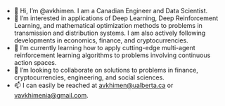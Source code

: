 - 👋 Hi, I’m @avkhimen. I am a Canadian Engineer and Data Scientist.
- 👀 I’m interested in applications of Deep Learning, Deep Reinforcement Learning, and mathematical optimization methods to problems in transmission and distribution systems. I am also actively following developments in economics, finance, and cryptocurrencies.
- 🌱 I’m currently learning how to apply cutting-edge multi-agent reinforcement learning algorithms to problems involving continuous action spaces.
- 💞️ I’m looking to collaborate on solutions to problems in finance, cryptocurrencies, engineering, and social sciences.
- 📫 I can easily be reached at avkhimen@ualberta.ca or vavkhimenia@gmail.com.

<!---
avkhimen/avkhimen is a ✨ special ✨ repository because its `README.md` (this file) appears on your GitHub profile.
You can click the Preview link to take a look at your changes.
--->
